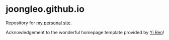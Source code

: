 # joongleo.github.io
Repository for [my personal site](https://joongleo.github.io/).

Acknowledgement to the wonderful homepage template provided by [Yi Ren](https://github.com/RayeRen)!
